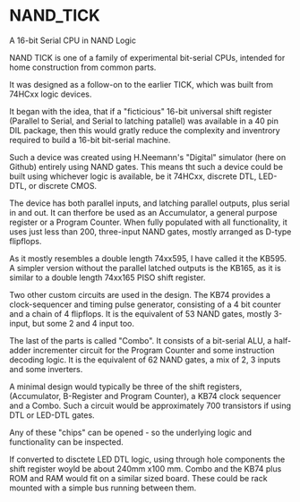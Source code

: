 # NAND_TICK
A 16-bit Serial CPU in NAND Logic

NAND TICK is one of a family of experimental bit-serial CPUs, intended for home construction from common parts.

It was designed as a follow-on to the earlier TICK, which was built from 74HCxx logic devices.

It began with the idea, that if a "ficticious" 16-bit universal shift  register (Parallel to Serial, and Serial to latching patallel) was available in a 40 pin DIL package, then this would gratly reduce the complexity and inventrory required to build a 16-bit bit-serial machine.

Such a device was created using H.Neemann's "Digital" simulator (here on Github) entirely using NAND gates. This means tht such a device could be built using whichever logic is available, be it 74HCxx, discrete DTL, LED-DTL, or discrete CMOS.

The device has both parallel inputs, and latching parallel outputs, plus serial in and out. It can therfore be used as an Accumulator, a general purpose register or a Program Counter. When fully populated with all functionality, it uses just less than 200, three-input NAND gates, mostly arranged as D-type flipflops.

As it mostly resembles a double length 74xx595, I have called it the KB595. A simpler version without the parallel latched outputs is the KB165, as it is similar to a double length 74xx165 PISO shift register.

Two other custom circuits are used in the design. The KB74 provides a clock-sequencer and timing pulse generator, consisting of a 4 bit counter and a chain of 4 flipflops. It is the equivalent of 53 NAND gates, mostly 3-input, but some 2 and 4 input too.

The last of the parts is called "Combo".  It consists of a bit-serial ALU, a half-adder incrementer circuit for the Program Counter and some instruction decoding logic. It is the equivalent of 62 NAND gates, a mix of 2, 3 inputs and some inverters.

A minimal design would typically be three of the shift registers, (Accumulator, B-Register and Program Counter), a KB74 clock sequencer and a Combo. Such a circuit would be approximately 700 transistors if using DTL or LED-DTL gates.

Any of these "chips"  can be opened - so the underlying logic and functionality can be inspected.

If converted to disctete LED DTL logic, using through hole components the shift register woyld be about 240mm x100 mm. Combo and the KB74 plus ROM and RAM would fit on a similar sized board. These could be rack mounted with a simple bus running between them.



